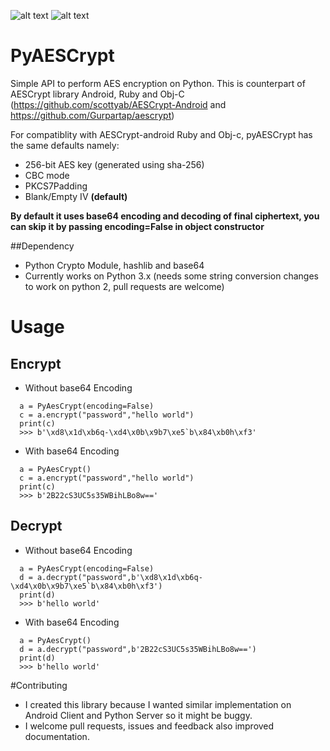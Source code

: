 ![alt text](https://img.shields.io/badge/build-passing-green.svg "Python 3")
![alt text](https://img.shields.io/badge/with%20love%20from-india-ff69b4.svg "Harsh Daftary")


# PyAESCrypt
Simple API to perform AES encryption on Python. This is counterpart of AESCrypt library Android, Ruby and Obj-C (https://github.com/scottyab/AESCrypt-Android and https://github.com/Gurpartap/aescrypt)


For compatiblity with AESCrypt-android Ruby and Obj-c, pyAESCrypt has the same defaults namely: 

 * 256-bit AES key (generated using sha-256)
 * CBC mode
 * PKCS7Padding
 * Blank/Empty IV **(default)**

**By default it uses base64 encoding and decoding of final ciphertext, you can skip it by passing encoding=False in object constructor** 

##Dependency
 * Python Crypto Module, hashlib and base64
 * Currently works on Python 3.x (needs some string conversion changes to work on python 2, pull requests are welcome)

# Usage

## Encrypt
 - Without base64 Encoding
```
  a = PyAesCrypt(encoding=False)
  c = a.encrypt("password","hello world")
  print(c)
  >>> b'\xd8\x1d\xb6q-\xd4\x0b\x9b7\xe5`b\x84\xb0h\xf3'
```
 - With base64 Encoding
```
  a = PyAesCrypt()
  c = a.encrypt("password","hello world")
  print(c)
  >>> b'2B22cS3UC5s35WBihLBo8w=='
```
## Decrypt
 - Without base64 Encoding
```
  a = PyAesCrypt(encoding=False)
  d = a.decrypt("password",b'\xd8\x1d\xb6q-\xd4\x0b\x9b7\xe5`b\x84\xb0h\xf3')
  print(d)
  >>> b'hello world'
```
 - With base64 Encoding
```
  a = PyAesCrypt()
  d = a.decrypt("password",b'2B22cS3UC5s35WBihLBo8w==')
  print(d)
  >>> b'hello world'
```

#Contributing
 - I created this library because I wanted similar implementation on Android Client and Python Server so it might be buggy.
 - I welcome pull requests, issues and feedback also improved documentation.
